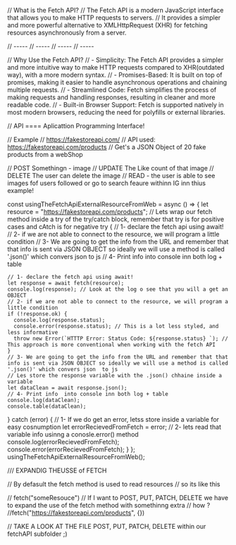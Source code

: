 // What is the Fetch API?
// The Fetch API is a modern JavaScript interface that allows you to make HTTP requests to servers.
// It provides a simpler and more powerful alternative to XMLHttpRequest (XHR) for fetching resources asynchronously from a server.

// -----
// -----
// -----
// -----

// Why Use the Fetch API?
// - Simplicity: The Fetch API provides a simpler and more intuitive way to make HTTP requests compared to XHR(outdated way), with a more modern syntax.
// - Promises-Based: It is built on top of promises, making it easier to handle asynchronous operations and chaining multiple requests.
// - Streamlined Code: Fetch simplifies the process of making requests and handling responses, resulting in cleaner and more readable code.
// - Built-in Browser Support: Fetch is supported natively in most modern browsers, reducing the need for polyfills or external libraries.

// API ==== Aplicattion Programming Interface!

// Example
// https://fakestoreapi.com/
// API used: https://fakestoreapi.com/products
// Get's a JSON Object of 20 fake products from a webShop

// POST Somethingn - image
// UPDATE The Like count of that image
// DELETE  The user can delete the image
// READ - the user is able to see images fof users followed or go to search feaure withinn  IG inn thius example!

const usingTheFetchApiExternalResourceFromWeb = async () => {
  let resource = "https://fakestoreapi.com/products";
  // Lets wrap our fetch method inside a try of the try/catch block, remember that try is for positive cases and cAtch is for negative
  try {
    // 1- declare the fetch api using await!
    // 2- if we are not able to connect to the resource, we will program a little condition
    // 3- We are going to get the info from the URL and remember that that info is sent via JSON OBJECT so ideally we will use a method is called '.json()' which convers json  to js
    // 4- Print info  into console inn both log + table

    // 1- declare the fetch api using await!
    let response = await fetch(resource);
    console.log(response); // Look at the log o see that you will a get an OBJECT
    // 2- if we are not able to connect to the resource, we will program a little condition
    if (!response.ok) {
      console.log(response.status);
      console.error(response.status); // This is a lot less styled, and less informative
      throw new Error(`HTTTP Error: Status Code: ${response.status} `); // This approach is more conventional when working with the fetch API
    }
    // 3- We are going to get the info from the URL and remember that that info is sent via JSON OBJECT so ideally we will use a method is called '.json()' which convers json  to js
    // Les store the response variable with the .json() chhaine inside a variable
    let dataClean = await response.json();
    // 4- Print info  into console inn both log + table
    console.log(dataClean);
    console.table(dataClean);
  } catch (error) {
    // 1- If we do get an error, letss store inside a variable for easy cosnumption
    let errorRecievedFromFetch = error;
    // 2- lets read that variable info usinng a conosle.error() method
    console.log(errorRecievedFromFetch);
    console.error(errorRecievedFromFetch);
  }
};
usingTheFetchApiExternalResourceFromWeb();

/// EXPANDIG THEUSSE of FETCH

// By defasult the fetch method is used to read resources
// so its like this

// fetch("someResouce")
// If I want to POST, PUT, PATCH, DELETE we have to expand the use of the fetch method with somethinng extra
// how ?
//fetch("https://fakestoreapi.com/products", {})

// TAKE A LOOK AT THE FILE POST, PUT, PATCH, DELETE within our fetchAPI subfolder ;)